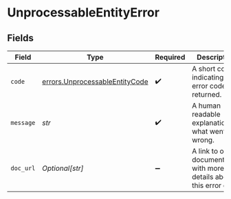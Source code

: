 # UnprocessableEntityError


## Fields

| Field                                                                            | Type                                                                             | Required                                                                         | Description                                                                      | Example                                                                          |
| -------------------------------------------------------------------------------- | -------------------------------------------------------------------------------- | -------------------------------------------------------------------------------- | -------------------------------------------------------------------------------- | -------------------------------------------------------------------------------- |
| `code`                                                                           | [errors.UnprocessableEntityCode](../../models/errors/unprocessableentitycode.md) | :heavy_check_mark:                                                               | A short code indicating the error code returned.                                 | unprocessable_entity                                                             |
| `message`                                                                        | *str*                                                                            | :heavy_check_mark:                                                               | A human readable explanation of what went wrong.                                 | The requested resource was not found.                                            |
| `doc_url`                                                                        | *Optional[str]*                                                                  | :heavy_minus_sign:                                                               | A link to our documentation with more details about this error code              | https://dub.co/docs/api-reference/errors#unprocessable-entity                    |